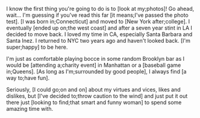 I know the first thing you're going to do is to [look at my;photos]! Go ahead, wait... I'm guessing if you've read this far [it means;I've passed the photo test]. [I was born in;Connecticut] and moved to [New York after;college]. I eventually [ended up on;the west coast] and after a seven year stint in LA I decided to move back. I loved my time in CA, especially Santa Barbara and Santa Inez. I returned to NYC two years ago and haven't looked back. [I'm super;happy] to be here. 

I'm just as comfortable playing bocce in some random Brooklyn bar as I would be [attending a;charity event] in Manhattan or a [baseball game in;Queens]. [As long as I'm;surrounded by good people], I always find [a way to;have fun]. 

Seriously, [I could go;on and on] about my virtues and vices, likes and dislikes, but [I've decided to;throw caution to the wind] and just put it out there just [looking to find;that smart and funny woman] to spend some amazing time with. 


